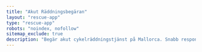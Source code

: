 ```yaml
---
title: "Akut Räddningsbegäran"
layout: "rescue-app"
type: "rescue-app"
robots: "noindex, nofollow"
sitemap_exclude: true
description: "Begär akut cykelräddningstjänst på Mallorca. Snabb respons för haverier, olyckor och cykelnödsituationer var som helst på ön."
---
```

